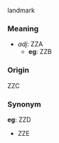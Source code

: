 landmark
### Meaning
+ _adj_: ZZA
    + __eg__: ZZB

### Origin

ZZC

### Synonym

__eg__: ZZD

+ ZZE


